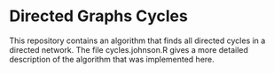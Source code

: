 Directed Graphs Cycles
=====================

This repository contains an algorithm that finds all directed cycles in a directed network. 
The file cycles.johnson.R gives a more detailed description of the algorithm that was implemented here. 



